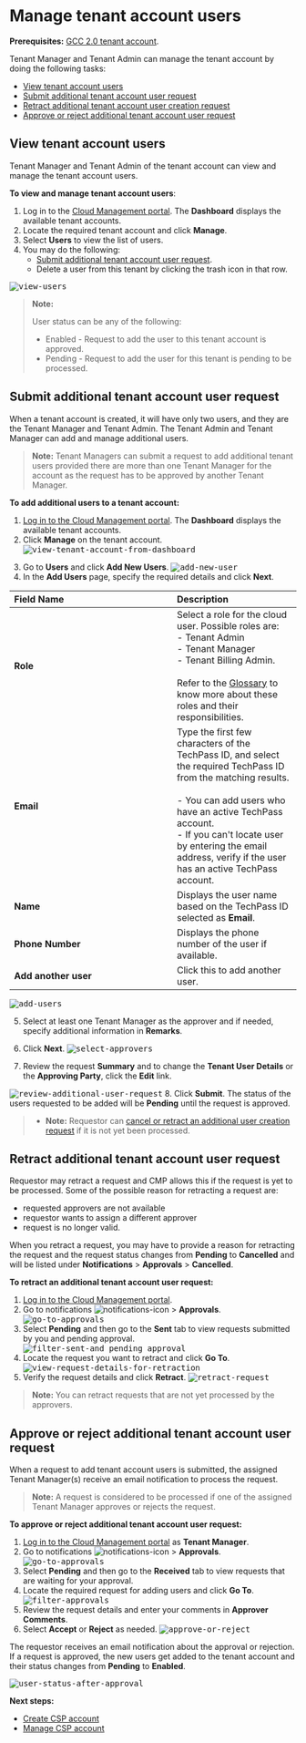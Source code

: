 # Manage tenant account users
**Prerequisites:** [GCC 2.0 tenant account](create-tenant-account).

Tenant Manager and Tenant Admin can manage the tenant account by doing the following tasks:

- [View tenant account users](#view-tenant-account-users)
- [Submit additional tenant account user request](#submit-additional-tenant-account-user-request)
- [Retract additional tenant account user creation request](#retract-additional-tenant-account-user-request)
- [Approve or reject additional tenant account user request](#approve-or-reject-additional-tenant-account-user-request)


## View tenant account users
Tenant Manager and Tenant Admin of the tenant account can view and manage the tenant account users.

**To view and manage tenant account users**:
1. Log in to the [Cloud Management portal](log-in-to-cmp). The **Dashboard** displays the available tenant accounts.
2. Locate the required tenant account and click **Manage**.
3. Select **Users** to view the list of users.
4. You may do the following:
   - [Submit additional tenant account user request](#submit-additional-tenant-account-user-request).
   - Delete a user from this tenant by clicking the trash icon in that row.

<kbd>![view-users](images/view-users.png)</kbd>   

> **Note:**
>
> User status can be any of the following:
>- Enabled - Request to add the user to this tenant account is approved.
>- Pending - Request to add the user for this tenant is pending to be processed.

## Submit additional tenant account user request

When a tenant account is created, it will have only two users, and they are the Tenant Manager and Tenant Admin. The Tenant Admin and Tenant Manager can add and manage additional users.

> **Note:** Tenant Managers can submit a request to add additional tenant users provided there are more than one Tenant Manager for the account as the request has to be approved by another Tenant Manager.

**To add additional users to a tenant account:**

1. [Log in to the Cloud Management portal](log-in-to-cmp). The **Dashboard** displays the available tenant accounts.
2. Click **Manage** on the tenant account.
<kbd>![view-tenant-account-from-dashboard](images/view-tenant-account-users-01.png)</kbd>
<!--<kbd>![add-additioal-user-manage-account](images/add-additioal-user-manage-account.png)</kbd>-->
3. Go to **Users** and click **Add New Users**.
<kbd>![add-new-user](images/add-new-user.png)</kbd>
4. In the **Add Users** page, specify the required details and click **Next**.

| <div style="width:270px">Field Name</div>  | Description |
| :------------------------------------------ |:-------------|
| **Role**      | Select a role for the cloud user. Possible roles are: <br> - Tenant Admin<br>- Tenant Manager<br>- Tenant Billing Admin. <br><br>Refer to the [Glossary](glossary) to know more about these roles and their responsibilities.  |
| **Email**     | Type the first few characters of the TechPass ID, and select the required TechPass ID from the matching results. <br><br>- You can add users who have an active TechPass account. <br>- If you can't locate user by entering the email address, verify if the user has an active TechPass account. |
| **Name** | Displays the user name based on the TechPass ID selected as **Email**. |
| **Phone Number** | Displays the phone number of the user if available. |
| **Add another user** |  Click this to add another user. |

  <kbd>![add-users](images/add-users-02.png)</kbd>

5. Select at least one Tenant Manager as the approver and if needed, specify additional information in **Remarks**.
6. Click **Next**.
 <kbd>![select-approvers](images/select-approvers-01.png)</kbd>

7. Review the request **Summary** and to change the **Tenant User Details** or the **Approving Party**, click the **Edit** link.

  <kbd>![review-additional-user-request](images/review-additional-user-request.png)</kbd>
8. Click **Submit**. The status of the users requested to be added will be **Pending** until the request is approved.

>- **Note:** Requestor can [cancel or retract an additional user creation request](#retract-additional-tenant-account-user-request) if it is not yet been processed.


## Retract additional tenant account user request
Requestor may retract a request and CMP allows this if the request is yet to be processed. Some of the possible reason for retracting a request are:
- requested approvers are not available
- requestor wants to assign a different approver
- request is no longer valid.

When you retract a request, you may have to provide a reason for retracting the request and the request status changes from **Pending** to **Cancelled** and will be listed under **Notifications** > **Approvals** > **Cancelled**.

**To retract an additional tenant account user request:**
1. [Log in to the Cloud Management portal](log-in-to-cmp).
1. Go to notifications ![notifications-icon](images/notifications-icon.png) > **Approvals**.
<kbd>![go-to-approvals](images/go-to-approvals.png)</kbd>
1. Select **Pending** and then go to the **Sent** tab to view requests submitted by you and pending approval.
<kbd>![filter-sent-and pending approval](images/filter-sent.png)</kbd>
1. Locate the request you want to retract and click **Go To**.
<kbd>![view-request-details-for-retraction](images/retract-additional-user-request.png)</kbd>
1. Verify the request details and click **Retract**.
<kbd>![retract-request](images/retract-request.png)</kbd>

> **Note:**
> You can retract requests that are not yet processed by the approvers.

## Approve or reject additional tenant account user request
When a request to add tenant account users is submitted, the assigned Tenant Manager(s) receive an email notification to process the request.

> **Note:**
> A request is considered to be processed if one of the assigned Tenant Manager approves or rejects the request.

**To approve or reject additional tenant account user request:**

1. [Log in to the Cloud Management portal](log-in-to-cmp) as **Tenant Manager**.
1. Go to notifications ![notifications-icon](images/notifications-icon.png) > **Approvals**.
<kbd>![go-to-approvals](images/go-to-approvals.png)</kbd>
1. Select **Pending** and then go to the **Received** tab to view requests that are waiting for your approval.
1. Locate the required request for adding users and click **Go To**.
<kbd>![filter-approvals](images/filter-approvals-additional-user-request.png)</kbd>
1. Review the request details and enter your comments in **Approver Comments**.
1. Select **Accept** or **Reject** as needed.
<kbd>![approve-or-reject](images/approve-or-reject.png)</kbd>

  The requestor receives an email notification about the approval or rejection. If a request is approved, the new users get added to the tenant account and their status changes from **Pending** to **Enabled**.

  <kbd>![user-status-after-approval](images/user-status-after-approval.png)</kbd>

**Next steps:**  
- [Create CSP account](create-csp-account)
- [Manage CSP account](manage-csp-account-users)
